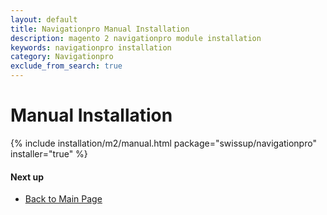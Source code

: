 ```yaml
---
layout: default
title: Navigationpro Manual Installation
description: magento 2 navigationpro module installation
keywords: navigationpro installation
category: Navigationpro
exclude_from_search: true
---
```


# Manual Installation

{% include installation/m2/manual.html package="swissup/navigationpro" installer="true" %}

#### Next up

 -  [Back to Main Page](/m2/extensions/navigationpro/)
